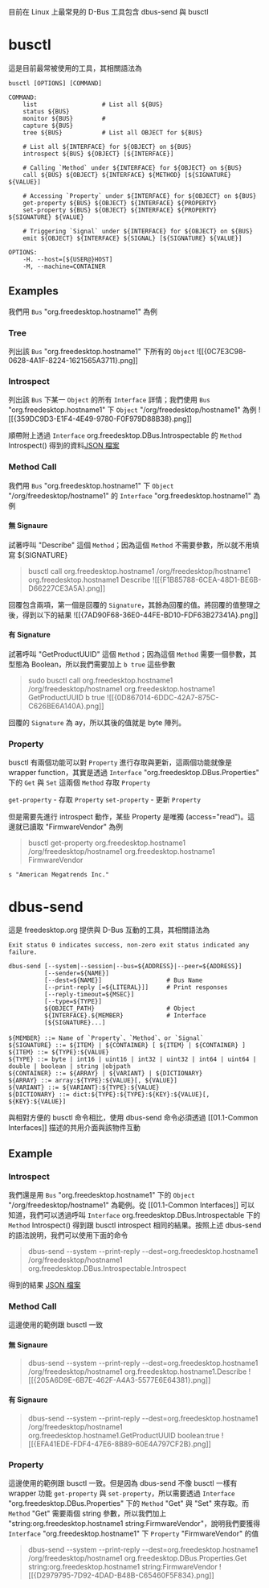 目前在 Linux 上最常見的 D-Bus 工具包含 dbus-send 與 busctl

# busctl

這是目前最常被使用的工具，其相關語法為

```
busctl [OPTIONS] [COMMAND]

COMMAND:
    list                  # List all ${BUS}
    status ${BUS}
    monitor ${BUS}        # 
    capture ${BUS}
    tree ${BUS}           # List all OBJECT for ${BUS}

	# List all ${INTERFACE} for ${OBJECT} on ${BUS}
    introspect ${BUS} ${OBJECT} [${INTERFACE}]

    # Calling `Method` under ${INTERFACE} for ${OBJECT} on ${BUS}
    call ${BUS} ${OBJECT} ${INTERFACE} ${METHOD} [${SIGNATURE} ${VALUE}]

    # Accessing `Property` under ${INTERFACE} for ${OBJECT} on ${BUS}
    get-property ${BUS} ${OBJECT} ${INTERFACE} ${PROPERTY}
    set-property ${BUS} ${OBJECT} ${INTERFACE} ${PROPERTY} ${SIGNATURE} ${VALUE}

    # Triggering `Signal` under ${INTERFACE} for ${OBJECT} on ${BUS}
    emit ${OBJECT} ${INTERFACE} ${SIGNAL} [${SIGNATURE} ${VALUE}]

OPTIONS:
    -H. --host=[${USER@}HOST]
    -M, --machine=CONTAINER 
```

## Examples

我們用 `Bus` "org.freedesktop.hostname1" 為例

### Tree

列出該 `Bus` "org.freedesktop.hostname1" 下所有的 `Object`
![[{0C7E3C98-0628-4A1F-8224-1621565A3711}.png]]

### Introspect

列出該 `Bus` 下某一 `Object` 的所有 `Interface` 詳情；我們使用  `Bus` "org.freedesktop.hostname1" 下 `Object` "/org/freedesktop/hostname1" 為例
![[{359DC9D3-E1F4-4E49-9780-F0F979D88B38}.png]]

順帶附上透過 `Interface` org.freedesktop.DBus.Introspectable 的 `Method` Introspect() 得到的資料[JSON 檔案](docs/computer/IPC/D-Bus/attachments/org.freedesktop.hostname1.json)
### Method Call

我們用 `Bus` "org.freedesktop.hostname1" 下 `Object` "/org/freedesktop/hostname1" 的 `Interface` "org.freedesktop.hostname1" 為例

#### 無 Signaure

試著呼叫 "Describe" 這個 `Method`；因為這個 `Method` 不需要參數，所以就不用填寫 ${SIGNATURE}

>  busctl call org.freedesktop.hostname1 /org/freedesktop/hostname1 org.freedesktop.hostname1 Describe
![[{F1B85788-6CEA-48D1-BE6B-D66227CE3A5A}.png]]

回覆包含兩項，第一個是回覆的 `Signature`，其餘為回覆的值。將回覆的值整理之後，得到以下的結果
![[{7AD90F68-36E0-44FE-BD10-FDF63B27341A}.png]]

#### 有 Signature

試著呼叫 "GetProductUUID" 這個 `Method`；因為這個 `Method` 需要一個參數，其型態為 Boolean，所以我們需要加上 `b true` 這些參數

> sudo busctl call org.freedesktop.hostname1 /org/freedesktop/hostname1 org.freedesktop.hostname1 GetProductUUID b true
![[{0D867014-6DDC-42A7-875C-C626BE6A140A}.png]]

回覆的 `Signature` 為 ay，所以其後的值就是 byte 陣列。

### Property

busctl 有兩個功能可以對 `Property` 進行存取與更新，這兩個功能就像是 wrapper function，其實是透過 `Interface` "org.freedesktop.DBus.Properties" 下的 `Get` 與 `Set` 這兩個 `Method` 存取 `Property`

`get-property` - 存取 `Property` 
`set-property` - 更新 `Property` 

但是需要先進行 introspect 動作，某些 Property 是唯獨 (access="read")。這邊就已讀取 "FirmwareVendor" 為例

> busctl get-property org.freedesktop.hostname1 /org/freedesktop/hostname1 org.freedesktop.hostname1 FirmwareVendor
```
s "American Megatrends Inc."
```



# dbus-send

這是 freedesktop.org 提供與 D-Bus 互動的工具，其相關語法為

```
Exit status 0 indicates success, non-zero exit status indicated any failure.

dbus-send [--system|--session|--bus=${ADDRESS}|--peer=${ADDRESS}] 
          [--sender=${NAME}] 
          [--dest=${NAME}]                  # Bus Name
          [--print-reply [=${LITERAL}]]     # Print responses
          [--reply-timeout=${MSEC}] 
          [--type=${TYPE}] 
          ${OBJECT_PATH}                    # Object
          ${INTERFACE}.${MEMBER}            # Interface
          [${SIGNATURE}...]

${MEMBER} ::= Name of `Property`、`Method`、or `Signal`
${SIGNATURE} ::= ${ITEM} | ${CONTAINER} [ ${ITEM} | ${CONTAINER} ]
${ITEM} ::= ${TYPE}:${VALUE}
${TYPE} ::= byte | int16 | uint16 | int32 | uint32 | int64 | uint64 | double | boolean | string |objpath
${CONTAINER} ::= ${ARRAY} | ${VARIANT} | ${DICTIONARY}
${ARRAY} ::= array:${TYPE}:${VALUE}[, ${VALUE}]
${VARIANT} ::= ${VARIANT}:${TYPE}:${VALUE}
${DICTIONARY} ::= dict:${TYPE}:${TYPE}:${KEY}:${VALUE}[, ${KEY}:${VALUE}]
```

與相對方便的 busctl 命令相比，使用 dbus-send 命令必須透過 [[01.1-Common Interfaces]] 描述的共用介面與該物件互動
## Example 

### Introspect

我們還是用 `Bus` "org.freedesktop.hostname1" 下的 `Object` "/org/freedesktop/hostname1" 為範例。從 [[01.1-Common Interfaces]] 可以知道，我們可以透過呼叫 `Interface` org.freedesktop.DBus.Introspectable 下的 `Method` Introspect() 得到跟 busctl introspect 相同的結果。按照上述 dbus-send 的語法說明，我們可以使用下面的命令

> dbus-send --system --print-reply --dest=org.freedesktop.hostname1  /org/freedesktop/hostname1 org.freedesktop.DBus.Introspectable.Introspect

得到的結果 [JSON 檔案](docs/computer/IPC/D-Bus/attachments/org.freedesktop.hostname1_2.json) 
### Method Call

這邊使用的範例跟 busctl 一致
#### 無 Signaure

> dbus-send --system --print-reply --dest=org.freedesktop.hostname1 /org/freedesktop/hostname1 org.freedesktop.hostname1.Describe
![[{205A6D9E-6B7E-462F-A4A3-5577E6E64381}.png]]
#### 有 Signaure

>  dbus-send --system --print-reply --dest=org.freedesktop.hostname1 /org/freedesktop/hostname1 org.freedesktop.hostname1.GetProductUUID boolean:true
![[{EFA41EDE-FDF4-47E6-8B89-60E4A797CF2B}.png]]

### Property 

這邊使用的範例跟 busctl 一致。但是因為 dbus-send 不像 busctl 一樣有 wrapper 功能 `get-property` 與 `set-property`，所以需要透過 `Interface` "org.freedesktop.DBus.Properties" 下的 `Method` "Get" 與 "Set" 來存取。而 `Method` "Get" 需要兩個 string 參數，所以我們加上 "string:org.freedesktop.hostname1 string:FirmwareVendor"，說明我們要獲得 `Interface` "org.freedesktop.hostname1" 下 `Property` "FirmwareVendor" 的值

> dbus-send --system --print-reply --dest=org.freedesktop.hostname1 /org/freedesktop/hostname1 org.freedesktop.DBus.Properties.Get string:org.freedesktop.hostname1 string:FirmwareVendor
![[{D2979795-7D92-4DAD-B48B-C65460F5F834}.png]]